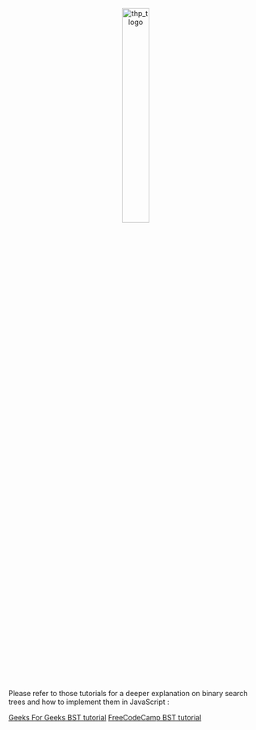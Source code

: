 <div>
  <p align="center" width="100%">
    <a href="https://www.thehackingproject.org/"><img width="33%" src="https://i0.wp.com/chromebooklive.com/wp-content/uploads/2018/11/the_hacking_project_logo.png?resize=620%2C171&ssl=1" width="20%" alt="thp_tlogo"/></a>
  </p>
</div>
</br></br>


Please refer to those tutorials for a deeper explanation on binary search trees and how to implement them in JavaScript :

<a href="https://www.geeksforgeeks.org/implementation-binary-search-tree-javascript/">Geeks For Geeks BST tutorial</a>
<a href="https://www.freecodecamp.org/news/binary-tree-algorithms-for-javascript-beginners/">FreeCodeCamp BST tutorial</a>
